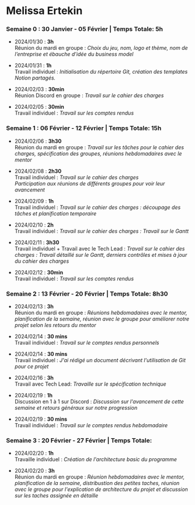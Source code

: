 # Melissa Ertekin

### Semaine 0 : 30 Janvier - 05 Février  | Temps Totale: 5h

* 2024/01/30 : <b>3h</b> <br/> Réunion du mardi en groupe : <i> Choix du jeu, nom, logo et thème, nom de l’entreprise et ébauche d’idée du business model </i>

* 2024/01/31 : <b>1h</b> <br/> Travail individuel : <i> Initialisation du répertoire Git, création des templates Notion partagés. </i>

* 2024/02/03 : <b>30min</b> <br/> Réunion Discord en groupe : <i> Travail sur le cahier des charges </i>

* 2024/02/05 : <b>30min</b> <br/> Travail individuel : <i> Travail sur les comptes rendus </i>

### Semaine 1 : 06 Février - 12 Février  | Temps Totale: 15h

* 2024/02/06 : <b>3h30</b> <br/> Réunion du mardi en groupe : <i> Travail sur les tâches pour le cahier des charges, spécification des groupes, réunions hebdomadaires avec le mentor </i>

* 2024/02/08 : <b>2h30</b> <br/> Travail individuel : <i> Travail sur le cahier des charges </i> <br/>
<i> Participation aux réunions de différents groupes pour voir leur avancement </i>

* 2024/02/09 : <b>1h</b> <br/> Travail individuel : <i> Travail sur le cahier des charges : découpage des tâches et planification temporaire </i>

* 2024/02/10 : <b>2h</b> <br/> Travail individuel : <i> Travail sur le cahier des charges : Travail sur le Gantt </i>

* 2024/02/11 : <b>3h30</b> <br/> Travail individuel + Travail avec le Tech Lead : <i> Travail sur le cahier des charges : Travail détaillé sur le Gantt, derniers contrôles et mises à jour du cahier des charges </i>

* 2024/02/12 : <b>30min</b> <br/> Travail individuel : <i> Travail sur les comptes rendus </i>

### Semaine 2 : 13 Février - 20 Février  | Temps Totale: 8h30

* 2024/02/13 : <b>3h</b> <br/> Réunion du mardi en groupe : <i> Réunions hebdomadaires avec le mentor, planification de la semaine, réunion avec le groupe pour améliorer notre projet selon les retours du mentor </i>

* 2024/02/14 : <b>30 mins</b> <br/> Travail individuel :<i> Travail sur le comptes rendus personnels  </i>

* 2024/02/14 : <b>30 mins</b> <br/> Travail individuel :<i> J'ai rédigé un document décrivant l'utilisation de Git pour ce projet  </i>

* 2024/02/16 : <b>3h</b> <br/> Travail avec Tech Lead:<i> Travaille sur le spécification technique  </i>

* 2024/02/19 : <b>1h</b> <br/> Discussion en 1 à 1 sur Discord :<i> Discussion sur l'avancement de cette semaine et retours généraux sur notre progression</i>

* 2024/02/19 : <b>30 mins</b> <br/> Travail individuel :<i> Travail sur le comptes rendus hebdomadaire  </i>

### Semaine 3 : 20 Février - 27  Février  | Temps Totale: 

* 2024/02/20 : <b>1h</b> <br/> Travaille individuel : <i> Création de l'architecture basic du programme </i>

* 2024/02/20 : <b>3h</b> <br/> Réunion du mardi en groupe : <i> Réunion hebdomadaires avec le mentor, planification de la semaine, distribustion des petites taches, réunion avec le groupe pour l'explication de architecture du projet et discussion sur les taches assignée en détaille </i>
